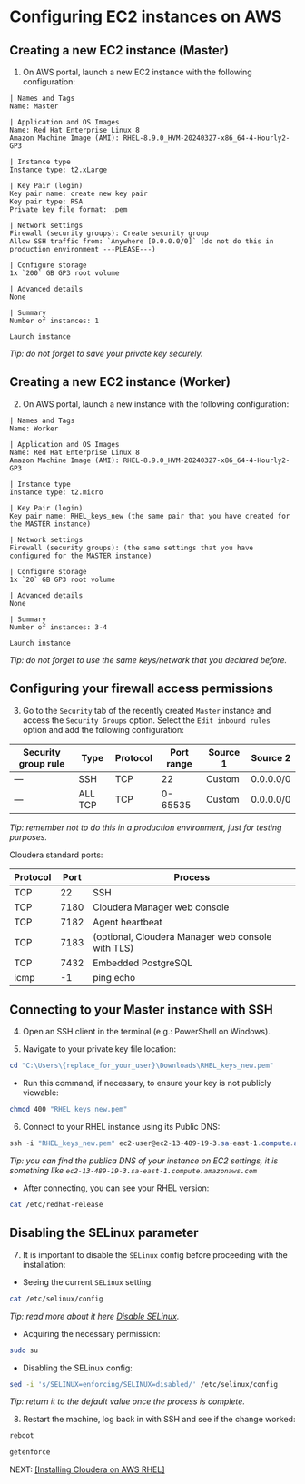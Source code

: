 # Configuring EC2 instances on AWS

## Creating a new EC2 instance (Master)

1) On AWS portal, launch a new EC2 instance with the following configuration:
```
| Names and Tags 
Name: Master

| Application and OS Images
Name: Red Hat Enterprise Linux 8
Amazon Machine Image (AMI): RHEL-8.9.0_HVM-20240327-x86_64-4-Hourly2-GP3

| Instance type 
Instance type: t2.xLarge

| Key Pair (login)
Key pair name: create new key pair
Key pair type: RSA
Private key file format: .pem

| Network settings 
Firewall (security groups): Create security group
Allow SSH traffic from: `Anywhere [0.0.0.0/0]` (do not do this in production environment ---PLEASE---)

| Configure storage 
1x `200` GB GP3 root volume

| Advanced details
None

| Summary 
Number of instances: 1

Launch instance
```
*Tip: do not forget to save your private key securely.*

## Creating a new EC2 instance (Worker)

2) On AWS portal, launch a new instance with the following configuration:
```
| Names and Tags 
Name: Worker

| Application and OS Images
Name: Red Hat Enterprise Linux 8
Amazon Machine Image (AMI): RHEL-8.9.0_HVM-20240327-x86_64-4-Hourly2-GP3

| Instance type 
Instance type: t2.micro

| Key Pair (login)
Key pair name: RHEL_keys_new (the same pair that you have created for the MASTER instance)

| Network settings 
Firewall (security groups): (the same settings that you have configured for the MASTER instance)

| Configure storage 
1x `20` GB GP3 root volume

| Advanced details
None

| Summary 
Number of instances: 3-4

Launch instance
```
*Tip: do not forget to use the same keys/network that you declared before.*

## Configuring your firewall access permissions

3) Go to the `Security` tab of the recently created `Master` instance and access the `Security Groups` option. Select the `Edit inbound rules` option and add the following configuration:

| Security group rule | Type    | Protocol | Port range | Source 1 | Source 2  |
| ------------------- | ------- | -------- | ---------- | -------- | --------- |
| —                   | SSH     | TCP      | 22         | Custom   | 0.0.0.0/0 |
| —                   | ALL TCP | TCP      | 0-65535    | Custom   | 0.0.0.0/0 |

*Tip: remember not to do this in a production environment, just for testing purposes.*

Cloudera standard ports:

| Protocol | Port | Process                                           |
| -------- | ---- | ------------------------------------------------- |
| TCP      | 22   | SSH                                               |
| TCP      | 7180 | Cloudera Manager web console                      |
| TCP      | 7182 | Agent heartbeat                                   |
| TCP      | 7183 | (optional, Cloudera Manager web console with TLS) |
| TCP      | 7432 | Embedded PostgreSQL                               |
| icmp     | -1   | ping echo                                         |

## Connecting to your Master instance with SSH

4) Open an SSH client in the terminal (e.g.: PowerShell on Windows).

5) Navigate to your private key file location:
```PowerShell
cd "C:\Users\{replace_for_your_user}\Downloads\RHEL_keys_new.pem"
```

- Run this command, if necessary, to ensure your key is not publicly viewable:
```Bash
chmod 400 "RHEL_keys_new.pem"
```

6) Connect to your RHEL instance using its Public DNS:
```PowerShell
ssh -i "RHEL_keys_new.pem" ec2-user@ec2-13-489-19-3.sa-east-1.compute.amazonaws.com
```
*Tip: you can find the publica DNS of your instance on EC2 settings, it is something like `ec2-13-489-19-3.sa-east-1.compute.amazonaws.com`*

- After connecting, you can see your RHEL version:
```Bash
cat /etc/redhat-release
```

## Disabling the SELinux parameter

7) It is important to disable the `SELinux` config before proceeding with the installation:

- Seeing the current `SELinux` setting:
```Bash
cat /etc/selinux/config
```
*Tip: read more about it here [Disable SELinux](https://docs.cloudera.com/cdp-private-cloud-base/7.1.9/installation/topics/cdpdc-before-you-begin-trial-install.html#pnavId2).*

- Acquiring the necessary permission:
```Bash
sudo su
```

- Disabling the SELinux config:
```Bash
sed -i 's/SELINUX=enforcing/SELINUX=disabled/' /etc/selinux/config
```
*Tip: return it to the default value once the process is complete.*

8) Restart the machine, log back in with SSH and see if the change worked:
```Bash
reboot

getenforce
```

NEXT: [[Installing Cloudera on AWS RHEL]](https://github.com/Bruno-Jander/CDH-on-AWS-EC2-RHEL/blob/2b823edea22b0d2e26fd811012c3cc7abb93b11b/Cloudera_CDH_on_AWS%20(Part%202).md)

